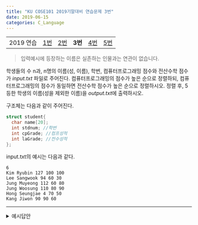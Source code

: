 ```yaml
---
title: "KU COSE101 2019기말대비 연습문제 3번"
date: 2019-06-15
categories: C_Language
---
```


| | | | | | |
|:---------:|:---:|:---:|:---:|:---:|:---:|
| 2019 연습 | [1번](https://detegice.github.io/COSE101-FinalPractice-Pro1) | [2번](https://detegice.github.io/COSE101-FinalPractice-Pro2) | **3번** | [4번](https://detegice.github.io/COSE101-FinalPractice-Pro4) | [5번](https://detegice.github.io/COSE101-FinalPractice-Pro5) |

> 입력예시에 등장하는 이름은 실존하는 인물과는 연관이 없습니다.

학생들의 수 n과, n명의 이름(성, 이름), 학번, 컴퓨터프로그래밍 점수와 전산수학 점수가 *input.txt* 파일로 주어진다.
컴퓨터프로그래밍의 점수가 높은 순으로 정렬하되, 컴퓨터프로그래밍의 점수가 동일하면 전산수학 점수가 높은 순으로 정렬하시오.
정렬 후, 5등한 학생의 이름(성을 제외한 이름)을 *output.txt*에 출력하시오.

구조체는 다음과 같이 주어진다.
~~~c
struct student{
  char name[20];
  int stdnum; //학번
  int cpGrade; //컴프성적
  int laGrade; //전수성적
};
~~~

input.txt의 예시는 다음과 같다.
```
6
Kim Ryubin 127 100 100
Lee Sangwook 94 60 30
Jung Muyeong 112 60 80
Jung Woosung 110 80 90
Hong Seungjae 4 70 50
Kang Jiwon 90 90 60
```

***

<details><summary>예시답안</summary>

{% highlight c %}
#include<stdio.h>
#include<stdlib.h>
#include<string.h>

struct student{
	char name[20]; //성
	int stdnum; //학번
	int cpGrade; //컴프성적
	int laGrade; //전수성적
};

int main()
{
	int n,i,j;
	struct student st[10], tmp;
	char a[300];
	char b[10][100];
	FILE *fp = fopen("input.txt","r"); 
	FILE *out = fopen("output.txt","w"); 
	
	fread(a,1,300,fp);
	n = atoi(strtok(a,"\n"));
	for(i=0 ; i<n ; i++){
		strcpy(b[i],strtok(NULL,"\n"));
	}
	
	for(i=0 ; i<n ; i++){
		strcpy(st[i].name,strtok(b[i]," "));
		strcat(st[i].name," ");
		strcat(st[i].name,strtok(NULL," "));
		st[i].stdnum = atoi(strtok(NULL," "));
		st[i].cpGrade = atoi(strtok(NULL," "));
		st[i].laGrade = atoi(strtok(NULL," "));
	}
	
	for(i=0 ; i<n-1 ; i++){
		for(j=0 ; j<n-i-1 ; j++){
			if(st[j].cpGrade < st[j+1].cpGrade){
				tmp = st[j];
				st[j] = st[j+1];
				st[j+1] = tmp;
			}
			if(st[j].cpGrade == st[j+1].cpGrade){
				if(st[j].laGrade < st[j+1].laGrade){
					tmp = st[j];
					st[j] = st[j+1];
					st[j+1] = tmp;
				}
			}
		}
	}

	char* names = st[4].name;
	strtok(names," ");
	fprintf(out,"%s",strtok(NULL," "));
}
{% endhighlight %}

</details>
